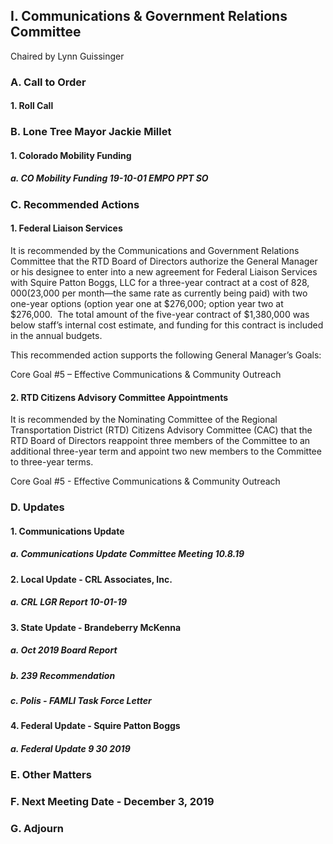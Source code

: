 ## I. Communications & Government Relations Committee

Chaired by Lynn Guissinger

### A. Call to Order

#### 1. Roll Call

### B. Lone Tree Mayor Jackie Millet

#### 1. Colorado Mobility Funding

##### a. CO Mobility Funding 19-10-01 EMPO PPT SO

### C. Recommended Actions

#### 1. Federal Liaison Services

It is recommended by the Communications and Government Relations Committee that the RTD Board of Directors authorize the General Manager or his designee to enter into a new agreement for Federal Liaison Services with Squire Patton Boggs, LLC for a three-year contract at a cost of $828,000 ($23,000 per month—the same rate as currently being paid) with two one-year options (option year one at $276,000; option year two at $276,000.  The total amount of the five-year contract of $1,380,000 was below staff’s internal cost estimate, and funding for this contract is included in the annual budgets.

This recommended action supports the following General Manager’s Goals:

Core Goal #5 – Effective Communications & Community Outreach

#### 2. RTD Citizens Advisory Committee Appointments

It is recommended by the Nominating Committee of the Regional Transportation District (RTD) Citizens Advisory Committee (CAC) that the RTD Board of Directors reappoint three members of the Committee to an additional three-year term and appoint two new members to the Committee to three-year terms.

Core Goal #5 - Effective Communications & Community Outreach

### D. Updates

#### 1. Communications Update

##### a. Communications Update Committee Meeting 10.8.19

#### 2. Local Update - CRL Associates, Inc.

##### a. CRL LGR Report 10-01-19

#### 3. State Update - Brandeberry McKenna

##### a. Oct 2019 Board Report

##### b. 239 Recommendation

##### c. Polis - FAMLI Task Force Letter

#### 4. Federal Update - Squire Patton Boggs

##### a. Federal Update 9 30 2019

### E. Other Matters

### F. Next Meeting Date - December 3, 2019

### G. Adjourn